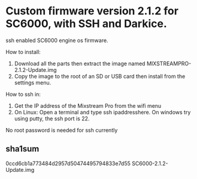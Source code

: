 # Custom firmware version 2.1.2 for SC6000, with SSH and Darkice.
ssh enabled SC6000 engine os firmware.

How to install:
  1) Download all the parts then extract the image named MIXSTREAMPRO-2.1.2-Update.img
  2) Copy the image to the root of an SD or USB card then install from the settings menu.

How to ssh in:
  1) Get the IP address of the Mixstream Pro from the wifi menu
  2) On Linux: Open a terminal and type ssh ipaddresshere. On windows try using putty, the ssh port is 22.

No root password is needed for ssh currently

## sha1sum

0ccd6cb1a773484d2957d50474495794833e7d55  SC6000-2.1.2-Update.img
